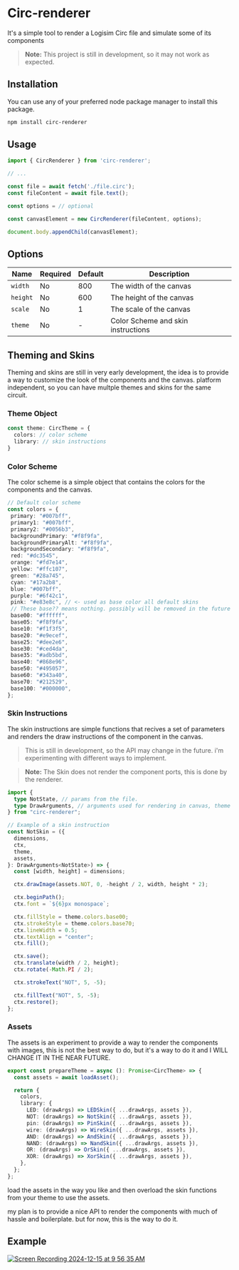 # Circ-renderer

It's a simple tool to render a Logisim Circ file and simulate some of its components

> **Note:** This project is still in development, so it may not work as expected.

## Installation

You can use any of your preferred node package manager to install this package.

```bash
npm install circ-renderer
```

## Usage

```typescript
import { CircRenderer } from 'circ-renderer';

// ...

const file = await fetch('./file.circ');
const fileContent = await file.text();

const options = // optional

const canvasElement = new CircRenderer(fileContent, options);

document.body.appendChild(canvasElement);
```

## Options

<!-- table of options with key, required, default, description -->

| Name | Required | Default | Description |
| ---- | -------- | ------- | ----------- |
| `width` | No | 800 | The width of the canvas |
| `height` | No | 600 | The height of the canvas |
| `scale` | No | 1 | The scale of the canvas |
| `theme` | No | - | Color Scheme and skin instructions |

## Theming and Skins

Theming and skins are still in very early development, the idea is to provide a way to customize the look of the components and the canvas.
platform independent, so you can have multple themes and skins for the same circuit.

### Theme Object

```typescript
const theme: CircTheme = {
  colors: // color scheme
  library: // skin instructions
}
```

### Color Scheme

The color scheme is a simple object that contains the colors for the components and the canvas.

```typescript
// Default color scheme
const colors = {
 primary: "#007bff",
 primary1: "#007bff",
 primary2: "#0056b3",
 backgroundPrimary: "#f8f9fa",
 backgroundPrimaryAlt: "#f8f9fa",
 backgroundSecondary: "#f8f9fa",
 red: "#dc3545",
 orange: "#fd7e14",
 yellow: "#ffc107",
 green: "#28a745",
 cyan: "#17a2b8",
 blue: "#007bff",
 purple: "#6f42c1",
 pink: "#e83e8c", // <- used as base color all default skins
 // These base?? means nothing. possibly will be removed in the future
 base00: "#ffffff",
 base05: "#f8f9fa",
 base10: "#f1f3f5",
 base20: "#e9ecef",
 base25: "#dee2e6",
 base30: "#ced4da",
 base35: "#adb5bd",
 base40: "#868e96",
 base50: "#495057",
 base60: "#343a40",
 base70: "#212529",
 base100: "#000000",
};
```

### Skin Instructions

The skin instructions are simple functions that recives a set of parameters and renders the draw instructions of the component in the canvas.

> This is still in development, so the API may change in the future. i'm experimenting with different ways to implement.

> **Note:** The Skin does not render the component ports, this is done by the renderer.

```typescript
import {
  type NotState, // params from the file.
  type DrawArguments, // arguments used for rendering in canvas, theme information, assets, and component location information.
} from "circ-renderer";

// Example of a skin instruction
const NotSkin = ({
  dimensions,
  ctx,
  theme,
  assets,
}: DrawArguments<NotState>) => {
  const [width, height] = dimensions;

  ctx.drawImage(assets.NOT, 0, -height / 2, width, height * 2);

  ctx.beginPath();
  ctx.font = `${6}px monospace`;

  ctx.fillStyle = theme.colors.base00;
  ctx.strokeStyle = theme.colors.base70;
  ctx.lineWidth = 0.5;
  ctx.textAlign = "center";
  ctx.fill();

  ctx.save();
  ctx.translate(width / 2, height);
  ctx.rotate(-Math.PI / 2);

  ctx.strokeText("NOT", 5, -5);

  ctx.fillText("NOT", 5, -5);
  ctx.restore();
};
```

### Assets

The assets is an experiment to provide a way to render the components with images, this is not the best way to do, but it's a way to do it and I WILL CHANGE IT IN THE NEAR FUTURE.

```typescript
export const prepareTheme = async (): Promise<CircTheme> => {
  const assets = await loadAsset();

  return {
    colors,
    library: {
      LED: (drawArgs) => LEDSkin({ ...drawArgs, assets }),
      NOT: (drawArgs) => NotSkin({ ...drawArgs, assets }),
      pin: (drawArgs) => PinSkin({ ...drawArgs, assets }),
      wire: (drawArgs) => WireSkin({ ...drawArgs, assets }),
      AND: (drawArgs) => AndSkin({ ...drawArgs, assets }),
      NAND: (drawArgs) => NandSkin({ ...drawArgs, assets }),
      OR: (drawArgs) => OrSkin({ ...drawArgs, assets }),
      XOR: (drawArgs) => XorSkin({ ...drawArgs, assets }),
    },
  };
};
```

load the assets in the way you like and then overload the skin functions from your theme to use the assets.

my plan is to provide a nice API to render the components with much of hassle and boilerplate. but for now, this is the way to do it.

## Example

[![Screen Recording 2024-12-15 at 9 56 35 AM](https://github.com/user-attachments/assets/6ae10d7f-2220-4de2-86db-4a5747b8744b)](https://jeffersonmourak.com/blog/the-binary)
